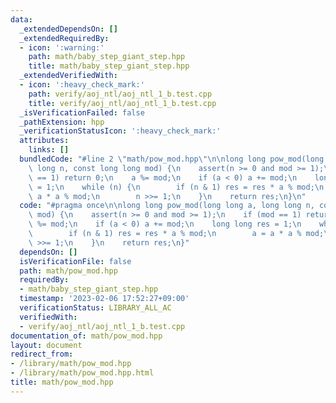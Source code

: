 ```yaml
---
data:
  _extendedDependsOn: []
  _extendedRequiredBy:
  - icon: ':warning:'
    path: math/baby_step_giant_step.hpp
    title: math/baby_step_giant_step.hpp
  _extendedVerifiedWith:
  - icon: ':heavy_check_mark:'
    path: verify/aoj_ntl/aoj_ntl_1_b.test.cpp
    title: verify/aoj_ntl/aoj_ntl_1_b.test.cpp
  _isVerificationFailed: false
  _pathExtension: hpp
  _verificationStatusIcon: ':heavy_check_mark:'
  attributes:
    links: []
  bundledCode: "#line 2 \"math/pow_mod.hpp\"\n\nlong long pow_mod(long long a, long\
    \ long n, const long long mod) {\n    assert(n >= 0 and mod >= 1);\n    if (mod\
    \ == 1) return 0;\n    a %= mod;\n    if (a < 0) a += mod;\n    long long res\
    \ = 1;\n    while (n) {\n        if (n & 1) res = res * a % mod;\n        a =\
    \ a * a % mod;\n        n >>= 1;\n    }\n    return res;\n}\n"
  code: "#pragma once\n\nlong long pow_mod(long long a, long long n, const long long\
    \ mod) {\n    assert(n >= 0 and mod >= 1);\n    if (mod == 1) return 0;\n    a\
    \ %= mod;\n    if (a < 0) a += mod;\n    long long res = 1;\n    while (n) {\n\
    \        if (n & 1) res = res * a % mod;\n        a = a * a % mod;\n        n\
    \ >>= 1;\n    }\n    return res;\n}"
  dependsOn: []
  isVerificationFile: false
  path: math/pow_mod.hpp
  requiredBy:
  - math/baby_step_giant_step.hpp
  timestamp: '2023-02-06 17:52:27+09:00'
  verificationStatus: LIBRARY_ALL_AC
  verifiedWith:
  - verify/aoj_ntl/aoj_ntl_1_b.test.cpp
documentation_of: math/pow_mod.hpp
layout: document
redirect_from:
- /library/math/pow_mod.hpp
- /library/math/pow_mod.hpp.html
title: math/pow_mod.hpp
---
```

